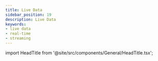 ```yaml
---
title: Live Data
sidebar_position: 19
description: Live Data
keywords:
- live data
- real-time
- streaming
---
```


import HeadTitle from '@site/src/components/General/HeadTitle.tsx';

<HeadTitle title="Live Data | OpenBB Workspace Docs" />